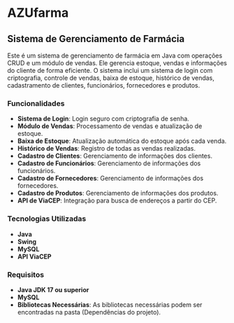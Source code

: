 # AZUfarma

## Sistema de Gerenciamento de Farmácia

Este é um sistema de gerenciamento de farmácia em Java com operações CRUD e um módulo de vendas. Ele gerencia estoque, vendas e informações do cliente de forma eficiente. O sistema inclui um sistema de login com criptografia, controle de vendas, baixa de estoque, histórico de vendas, cadastramento de clientes, funcionários, fornecedores e produtos.

### Funcionalidades

- **Sistema de Login**: Login seguro com criptografia de senha.
- **Módulo de Vendas**: Processamento de vendas e atualização de estoque.
- **Baixa de Estoque**: Atualização automática do estoque após cada venda.
- **Histórico de Vendas**: Registro de todas as vendas realizadas.
- **Cadastro de Clientes**: Gerenciamento de informações dos clientes.
- **Cadastro de Funcionários**: Gerenciamento de informações dos funcionários.
- **Cadastro de Fornecedores**: Gerenciamento de informações dos fornecedores.
- **Cadastro de Produtos**: Gerenciamento de informações dos produtos.
- **API de ViaCEP**: Integração para busca de endereços a partir do CEP.

### Tecnologias Utilizadas

- **Java**
- **Swing**
- **MySQL**
- **API ViaCEP**

### Requisitos

- **Java JDK 17 ou superior**
- **MySQL**
- **Bibliotecas Necessárias**: As bibliotecas necessárias podem ser encontradas na pasta (Dependências do projeto).
